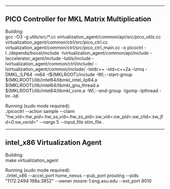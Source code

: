 ----------------------------------------------------------------------------------------------------------------------------------------------------------------
PICO Controller for MKL Matrix Multiplication
----------------------------------------------------------------------------------------------------------------------------------------------------------------
Building:    
gcc -O3 -g utils/src/*.cc virtualization_agent/common/api/src/pico_utils.cc virtualization_agent/common/ctrl/src/pico_ctrl.cc virtualization_agent/common/ctrl/src/pico_ctrl_main.cc -o picoctrl -I../depends/boost/include -Ivirtualization_agent/common/api/include -Iaccelerator_agent/include -Iutils/include -Ivirtualization_agent/common/ctrl/include/ -Ivirtualization_agent/common/include/ -lstdc++ -std=c++2a -lzmq  -DMKL_ILP64 -m64 -I${MKLROOT}/include  -Wl,--start-group ${MKLROOT}/lib/intel64/libmkl_intel_ilp64.a ${MKLROOT}/lib/intel64/libmkl_gnu_thread.a ${MKLROOT}/lib/intel64/libmkl_core.a -Wl,--end-group -lgomp -lpthread -lm -ldl

Running (sudo mode required):  
./picoctrl --action sample --claim "hw_vid=*:hw_pid=*:hw_ss_vid=*:hw_ss_pid=*:sw_vid=*:sw_pid=*:sw_clid=*:sw_fid=0:sw_verid=*" --nargs 5 --input_file stim_file .

--------------------------------------------------------------------------------------------------------------------------------------------------------------
intel_x86 Virtualization Agent
--------------------------------------------------------------------------------------------------------------------------------------------------------------  
Building:  
make virtualization_agent

Running (sudo mode required):   
./intel_x86 --accel_port home_nexus --pub_port prouting --pids "1172:2494:198a:3852" --owner moore-1.eng.asu.edu --ext_port 8010
